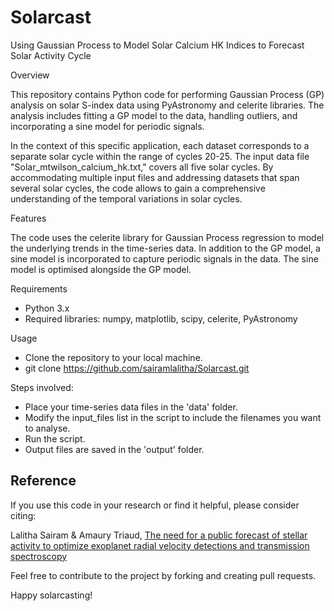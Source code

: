 # Solarcast
Using Gaussian Process to Model Solar Calcium HK Indices to Forecast Solar Activity Cycle

Overview

This repository contains Python code for performing Gaussian Process (GP) analysis on solar S-index data using PyAstronomy and celerite libraries. The analysis includes fitting a GP model to the data, handling outliers, and incorporating a sine model for periodic signals. 

In the context of this specific application, each dataset corresponds to a separate solar cycle within the range of cycles 20-25. The input data file "Solar_mtwilson_calcium_hk.txt," covers all five solar cycles. By accommodating multiple input files and addressing datasets that span several solar cycles, the code allows to gain a comprehensive understanding of the temporal variations in solar cycles.

Features

The code uses the celerite library for Gaussian Process regression to model the underlying trends in the time-series data. In addition to the GP model, a sine model is incorporated to capture periodic signals in the data. The sine model is optimised alongside the GP model.

Requirements
  - Python 3.x
  - Required libraries: numpy, matplotlib, scipy, celerite, PyAstronomy

Usage
  - Clone the repository to your local machine.
  - git clone https://github.com/sairamlalitha/Solarcast.git

Steps involved:
  - Place your time-series data files in the 'data' folder.
  - Modify the input_files list in the script to include the filenames you want to analyse.
  - Run the script.
  - Output files are saved in the 'output' folder. 

## Reference
If you use this code in your research or find it helpful, please consider citing:


Lalitha Sairam & Amaury Triaud, [The need for a public forecast of stellar activity to optimize exoplanet radial velocity detections and transmission spectroscopy](https://academic.oup.com/mnras/article/514/2/2259/6595315)

Feel free to contribute to the project by forking and creating pull requests.

Happy solarcasting!
